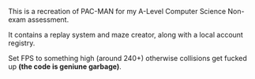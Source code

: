 This is a recreation of PAC-MAN for my A-Level Computer Science Non-exam assessment.

It contains a replay system and maze creator, along with a local account registry.

Set FPS to something high (around 240+) otherwise collisions get fucked up **(the code is geniune garbage)**.
